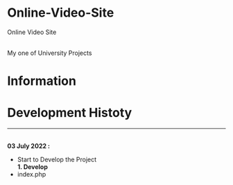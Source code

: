 # Online-Video-Site
Online Video Site 
<br><br>

My one of University Projects<br>
# Information





# Development Histoty
<hr>
<br>
<b>03 July 2022 :</b><br>


  - Start to Develop the Project<br>
    <b>1. Develop</b>
  - index.php    
